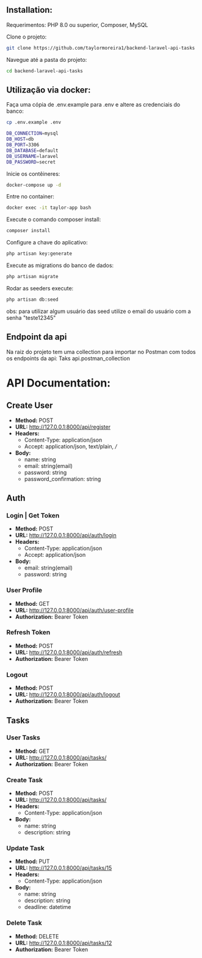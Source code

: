 ## Installation:

Requerimentos: PHP 8.0 ou superior, Composer, MySQL

Clone o projeto:

```bash
git clone https://github.com/taylormoreira1/backend-laravel-api-tasks
```

Navegue até a pasta do projeto:

```bash
cd backend-laravel-api-tasks
```

## Utilização via docker:

Faça uma cópia de .env.example para .env e altere as credenciais do banco:

```bash
cp .env.example .env
```

```bash
DB_CONNECTION=mysql
DB_HOST=db
DB_PORT=3306
DB_DATABASE=default
DB_USERNAME=laravel
DB_PASSWORD=secret
```

Inicie os contêineres:

```bash
docker-compose up -d
```

Entre no container:

```bash
docker exec -it taylor-app bash
```

Execute o comando composer install:

```bash
composer install
```

Configure a chave do aplicativo:

```bash
php artisan key:generate
```

Execute as migrations do banco de dados:

```bash
php artisan migrate
```

Rodar as seeders execute:

```bash
php artisan db:seed
```

obs: para utilizar algum usuário das seed utilize o email do usuário com a senha "teste12345"

## Endpoint da api

Na raiz do projeto tem uma collection para importar no Postman com todos os endpoints da api: Taks api.postman_collection

# API Documentation:

## Create User

-   **Method:** POST
-   **URL:** http://127.0.0.1:8000/api/register
-   **Headers:**
    -   Content-Type: application/json
    -   Accept: application/json, text/plain, _/_
-   **Body:**
    -   name: string
    -   email: string(email)
    -   password: string
    -   password_confirmation: string

## Auth

### Login | Get Token

-   **Method:** POST
-   **URL:** http://127.0.0.1:8000/api/auth/login
-   **Headers:**
    -   Content-Type: application/json
    -   Accept: application/json
-   **Body:**
    -   email: string(email)
    -   password: string

### User Profile

-   **Method:** GET
-   **URL:** http://127.0.0.1:8000/api/auth/user-profile
-   **Authorization:** Bearer Token

### Refresh Token

-   **Method:** POST
-   **URL:** http://127.0.0.1:8000/api/auth/refresh
-   **Authorization:** Bearer Token

### Logout

-   **Method:** POST
-   **URL:** http://127.0.0.1:8000/api/auth/logout
-   **Authorization:** Bearer Token

## Tasks

### User Tasks

-   **Method:** GET
-   **URL:** http://127.0.0.1:8000/api/tasks/
-   **Authorization:** Bearer Token

### Create Task

-   **Method:** POST
-   **URL:** http://127.0.0.1:8000/api/tasks/
-   **Headers:**
    -   Content-Type: application/json
-   **Body:**
    -   name: string
    -   description: string

### Update Task

-   **Method:** PUT
-   **URL:** http://127.0.0.1:8000/api/tasks/15
-   **Headers:**
    -   Content-Type: application/json
-   **Body:**
    -   name: string
    -   description: string
    -   deadline: datetime

### Delete Task

-   **Method:** DELETE
-   **URL:** http://127.0.0.1:8000/api/tasks/12
-   **Authorization:** Bearer Token

